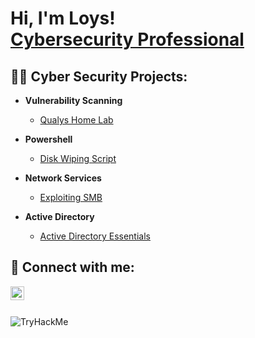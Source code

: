 <h1>Hi, I'm Loys! <br/> <a href="https://www.linkedin.com/in/loys-parker-a566a6261/">Cybersecurity Professional</a></h1>


<h2>👨‍💻 Cyber Security Projects:</h2>

- <b>Vulnerability Scanning</b>
  - [Qualys Home Lab]( https://github.com/Olympian21/Qualys-Home-Lab)
    

- <b>Powershell</b>
   - [Disk Wiping Script](https://github.com/Olympian21/Disk-Sanitization/)

- <b>Network Services</b>
   - [Exploiting SMB](https://github.com/Olympian21/Exploiting-SMB)

- <b>Active Directory</b>
  - [Active Directory Essentials](https://github.com/Olympian21/AD-Basics)



<h2> 🤳 Connect with me:</h2>

[<img align="left" alt="JoshMadakor | LinkedIn" width="22px" src="https://cdn.jsdelivr.net/npm/simple-icons@v3/icons/linkedin.svg" />][linkedin]



[linkedin]: https://linkedin.com/in/loys-parker-a566a6261/
</br>
</br>

<img src="https://tryhackme-badges.s3.amazonaws.com/L00pH0le.png" alt="TryHackMe">

